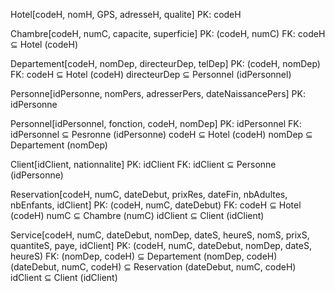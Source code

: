 Hotel[codeH, nomH, GPS, adresseH, qualite]
PK: codeH

Chambre[codeH, numC, capacite, superficie]
PK: (codeH, numC)
FK: codeH ⊆ Hotel (codeH)

Departement[codeH, nomDep, directeurDep, telDep]
PK: (codeH, nomDep)
FK: codeH ⊆ Hotel (codeH)
    directeurDep ⊆ Personnel (idPersonnel)

Personne[idPersonne, nomPers, adresserPers, dateNaissancePers]
PK: idPersonne

Personnel[idPersonnel, fonction, codeH, nomDep]
PK: idPersonnel
FK: idPersonnel ⊆ Pesronne (idPersonne)
    codeH ⊆ Hotel (codeH)
    nomDep ⊆ Departement (nomDep)

Client[idClient, nationnalite]
PK: idClient
FK: idClient ⊆ Personne (idPersonne)

Reservation[codeH, numC, dateDebut, prixRes, dateFin, nbAdultes, nbEnfants, idClient]
PK: (codeH, numC, dateDebut)
FK: codeH ⊆ Hotel (codeH)
    numC ⊆ Chambre (numC)
    idClient ⊆ Client (idClient)

Service[codeH, numC, dateDebut, nomDep, dateS, heureS, nomS, prixS, quantiteS, paye, idClient]
PK: (codeH, numC, dateDebut, nomDep, dateS, heureS)
FK: (nomDep, codeH) ⊆ Departement (nomDep, codeH)
    (dateDebut, numC, codeH) ⊆ Reservation (dateDebut, numC, codeH) 
    idClient ⊆ Client (idClient)

